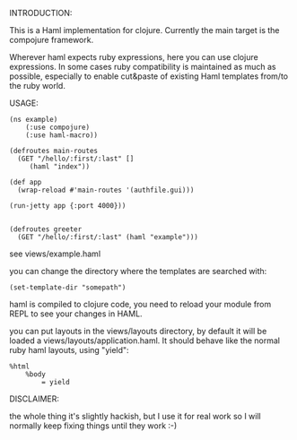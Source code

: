 INTRODUCTION:

This is a Haml implementation for clojure. Currently the main target is the compojure framework.

Wherever haml expects ruby expressions, here you can use clojure expressions. In some cases ruby compatibility is maintained as much as possible,
especially to enable cut&paste of existing Haml templates from/to the ruby world.

USAGE:

    (ns example)
        (:use compojure)
        (:use haml-macro))

    (defroutes main-routes
      (GET "/hello/:first/:last" []
         (haml "index"))

    (def app
      (wrap-reload #'main-routes '(authfile.gui)))

    (run-jetty app {:port 4000}))


    (defroutes greeter
      (GET "/hello/:first/:last" (haml "example")))

see views/example.haml

you can change the directory where the templates are searched with:

    (set-template-dir "somepath")

haml is compiled to clojure code, you need to reload your module from REPL to see your changes in HAML.

you can put layouts in the views/layouts directory, by default it will be loaded a views/layouts/application.haml.
It should behave like the normal ruby haml layouts, using "yield":

    %html
        %body
            = yield


DISCLAIMER:

the whole thing it's slightly hackish, but I use it for real work so I will normally keep fixing things until they work :-)
